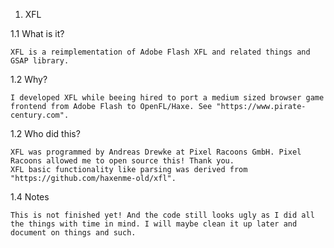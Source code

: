 1. XFL

1.1 What is it?

	XFL is a reimplementation of Adobe Flash XFL and related things and GSAP library.

1.2 Why?

	I developed XFL while beeing hired to port a medium sized browser game frontend from Adobe Flash to OpenFL/Haxe. See "https://www.pirate-century.com". 

1.2 Who did this?

	XFL was programmed by Andreas Drewke at Pixel Racoons GmbH. Pixel Racoons allowed me to open source this! Thank you.
	XFL basic functionality like parsing was derived from "https://github.com/haxenme-old/xfl".

1.4 Notes

	This is not finished yet! And the code still looks ugly as I did all the things with time in mind. I will maybe clean it up later and document on things and such.


